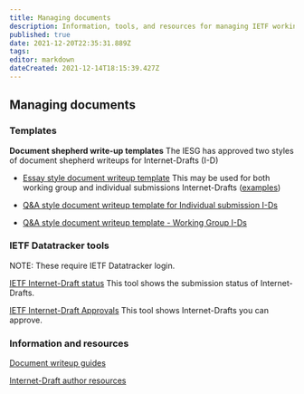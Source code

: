 ```yaml
---
title: Managing documents
description: Information, tools, and resources for managing IETF working group documents
published: true
date: 2021-12-20T22:35:31.889Z
tags: 
editor: markdown
dateCreated: 2021-12-14T18:15:39.427Z
---
```


## Managing documents

### Templates

**Document shepherd write-up templates**
The IESG has approved two styles of document shepherd writeups for Internet-Drafts (I-D)

- [Essay style document writeup template](documents/essay-style-writeup-template)
This may be used for both working group and individual submissions Internet-Drafts ([examples](https://trac.ietf.org/trac/iesg/wiki/WriteupAlternateExamples))

- [Q&A style document writeup template for Individual submission I-Ds](documents/qa-style-writeup-individual-template)

- [Q&A style document writeup template - Working Group I-Ds](documents/qa-style-writeup-wg-template)

### IETF Datatracker tools
NOTE: These require IETF Datatracker login.

[IETF Internet-Draft status](https://datatracker.ietf.org/submit/status/)
This tool shows the submission status of Internet-Drafts.

[IETF Internet-Draft Approvals](https://datatracker.ietf.org/submit/approvals/)
This tool shows Internet-Drafts you can approve.

### Information and resources
[Document writeup guides](https://www.ietf.org/chairs/document-writeups/)

[Internet-Draft author resources](https://authors.ietf.org)
